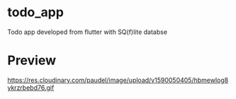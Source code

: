 # todo_app

Todo app developed from flutter with SQ(f)lite databse

# Preview
https://res.cloudinary.com/paudel/image/upload/v1590050405/hbmewlog8ykrzrbebd76.gif

